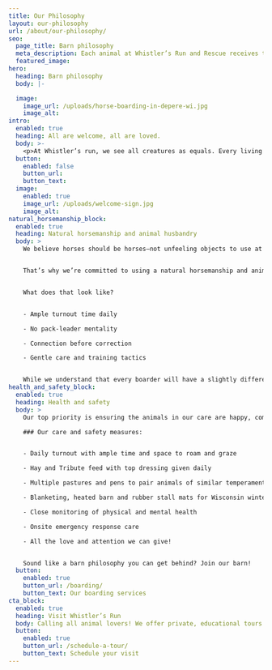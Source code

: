 ```yaml
---
title: Our Philosophy
layout: our-philosophy
url: /about/our-philosophy/
seo:
  page_title: Barn philosophy
  meta_description: Each animal at Whistler’s Run and Rescue receives the utmost respect and is cared for with the gentle, natural husbandry approach they deserve.
  featured_image:
hero:
  heading: Barn philosophy
  body: |-

  image:
    image_url: /uploads/horse-boarding-in-depere-wi.jpg
    image_alt:
intro:
  enabled: true
  heading: All are welcome, all are loved.
  body: >-
    <p>At Whistler’s run, we see all creatures as equals. Every living being deserves respect and understanding, and that principle is what guides our barn practices and training philosophy.</p>
  button:
    enabled: false
    button_url:
    button_text:
  image:
    enabled: true
    image_url: /uploads/welcome-sign.jpg
    image_alt:
natural_horsemanship_block:
  enabled: true
  heading: Natural horsemanship and animal husbandry
  body: >
    We believe horses should be horses—not unfeeling objects to use at our disposal, and that philosophy carries through to each of the creatures in our care. 


    That’s why we’re committed to using a natural horsemanship and animal husbandry approach to care for and train the horses and other animals here at Whistler’s Run, both personal and boarded. 


    What does that look like? 


    - Ample turnout time daily 

    - No pack-leader mentality 

    - Connection before correction 

    - Gentle care and training tactics


    While we understand that every boarder will have a slightly different approach to caring for and training their animals, any aggressive or potentially harmful treatment of horses or other animals at Whistler’s Run will _never_ be tolerated.
health_and_safety_block:
  enabled: true
  heading: Health and safety
  body: >
    Our top priority is ensuring the animals in our care are happy, comfortable and safe. You’ll never have to worry about your horse (or any of our animals) sitting alone, injured or stressed.

    ### Our care and safety measures:


    - Daily turnout with ample time and space to roam and graze

    - Hay and Tribute feed with top dressing given daily 

    - Multiple pastures and pens to pair animals of similar temperament and size

    - Blanketing, heated barn and rubber stall mats for Wisconsin winters

    - Close monitoring of physical and mental health 

    - Onsite emergency response care 

    - All the love and attention we can give!


    Sound like a barn philosophy you can get behind? Join our barn!
  button:
    enabled: true
    button_url: /boarding/
    button_text: Our boarding services
cta_block:
  enabled: true
  heading: Visit Whistler’s Run
  body: Calling all animal lovers! We offer private, educational tours for small groups of all ages. Schedule your tour to meet the animals at Whistler’s Run and see our gorgeous facility for yourself.
  button:
    enabled: true
    button_url: /schedule-a-tour/
    button_text: Schedule your visit
---
```

